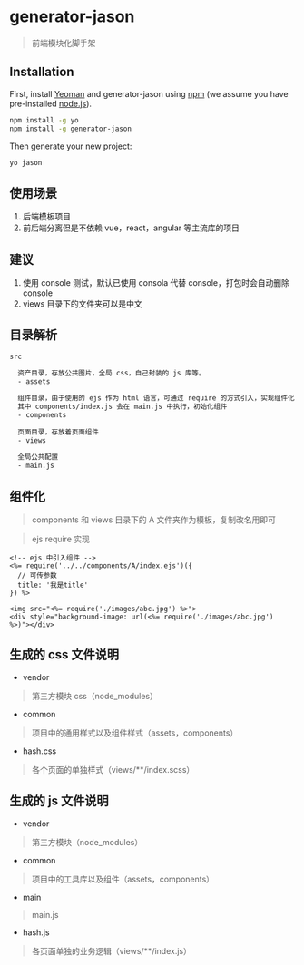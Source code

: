 # generator-jason
> 前端模块化脚手架

## Installation

First, install [Yeoman](http://yeoman.io) and generator-jason using [npm](https://www.npmjs.com/) (we assume you have pre-installed [node.js](https://nodejs.org/)).

```bash
npm install -g yo
npm install -g generator-jason
```

Then generate your new project:

```bash
yo jason
```

## 使用场景
1. 后端模板项目
2. 前后端分离但是不依赖 vue，react，angular 等主流库的项目

## 建议
1. 使用 console 测试，默认已使用 consola 代替 console，打包时会自动删除 console
2. views 目录下的文件夹可以是中文

## 目录解析
```bash
src

  资产目录，存放公共图片，全局 css，自己封装的 js 库等。
  - assets
  
  组件目录，由于使用的 ejs 作为 html 语言，可通过 require 的方式引入，实现组件化
  其中 components/index.js 会在 main.js 中执行，初始化组件
  - components
  
  页面目录，存放着页面组件
  - views
  
  全局公共配置
  - main.js
```

## 组件化
> components 和 views 目录下的 A 文件夹作为模板，复制改名用即可

> ejs require 实现

```ejs
<!-- ejs 中引入组件 -->
<%= require('../../components/A/index.ejs')({
  // 可传参数
  title: '我是title'
}) %>

<img src="<%= require('./images/abc.jpg') %>">
<div style="background-image: url(<%= require('./images/abc.jpg') %>)"></div>
```

## 生成的 css 文件说明

+ vendor
> 第三方模块 css（node_modules）

+ common
> 项目中的通用样式以及组件样式（assets，components）

+ hash.css
> 各个页面的单独样式（views/**/index.scss）

## 生成的 js 文件说明

+ vendor
> 第三方模块（node_modules）

+ common
> 项目中的工具库以及组件（assets，components）

+ main
> main.js

+ hash.js
> 各页面单独的业务逻辑（views/**/index.js）

